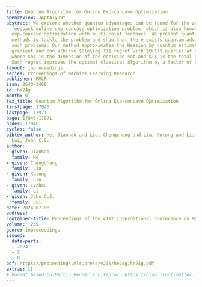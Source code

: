 ```yaml
---
title: Quantum Algorithm for Online Exp-concave Optimization
openreview: JApt4Ty89Y
abstract: We explore whether quantum advantages can be found for the zeroth-order
  feedback online exp-concave optimization problem, which is also known as bandit
  exp-concave optimization with multi-point feedback. We present quantum online quasi-Newton
  methods to tackle the problem and show that there exists quantum advantages for
  such problems. Our method approximates the Hessian by quantum estimated inexact
  gradient and can achieve $O(n\log T)$ regret with $O(1)$ queries at each round,
  where $n$ is the dimension of the decision set and $T$ is the total decision rounds.
  Such regret improves the optimal classical algorithm by a factor of $T^{2/3}$.
layout: inproceedings
series: Proceedings of Machine Learning Research
publisher: PMLR
issn: 2640-3498
id: he24g
month: 0
tex_title: Quantum Algorithm for Online Exp-concave Optimization
firstpage: 17946
lastpage: 17971
page: 17946-17971
order: 17946
cycles: false
bibtex_author: He, Jianhao and Liu, Chengchang and Liu, Xutong and Li, Lvzhou and
  Lui, John C.S.
author:
- given: Jianhao
  family: He
- given: Chengchang
  family: Liu
- given: Xutong
  family: Liu
- given: Lvzhou
  family: Li
- given: John C.S.
  family: Lui
date: 2024-07-08
address:
container-title: Proceedings of the 41st International Conference on Machine Learning
volume: '235'
genre: inproceedings
issued:
  date-parts:
  - 2024
  - 7
  - 8
pdf: https://proceedings.mlr.press/v235/he24g/he24g.pdf
extras: []
# Format based on Martin Fenner's citeproc: https://blog.front-matter.io/posts/citeproc-yaml-for-bibliographies/
---
```

